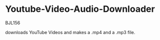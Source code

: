 # Youtube-Video-Audio-Downloader

BJL156

downloads YouTube Videos and makes a .mp4 and a .mp3 file.
